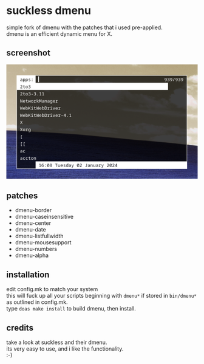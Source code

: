 suckless dmenu
============================
simple fork of dmenu with the patches that i used pre-applied.<br/>
dmenu is an efficient dynamic menu for X.

screenshot
----------
![dmenu-patched](dmenu_screenshot.png?raw=true)

patches
------------
* dmenu-border<br/>
* dmenu-caseinsensitive<br/>
* dmenu-center<br/>
* dmenu-date<br/>
* dmenu-listfullwidth<br/>
* dmenu-mousesupport<br/>
* dmenu-numbers<br/>
* dmenu-alpha

installation
------------
edit config.mk to match your system<br/>
this will fuck up all your scripts beginning with `dmenu*` if stored in `bin/dmenu*` as outlined in config.mk.<br/>
type `doas make install` to build dmenu, then install.

credits
-------
take a look at suckless and their dmenu.<br/>
its very easy to use, and i like the functionality.<br/>
:-)
